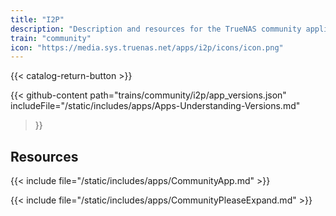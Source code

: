 ```yaml
---
title: "I2P"
description: "Description and resources for the TrueNAS community application called I2P."
train: "community"
icon: "https://media.sys.truenas.net/apps/i2p/icons/icon.png"
---
```


{{< catalog-return-button >}}

{{< github-content 
    path="trains/community/i2p/app_versions.json"
	includeFile="/static/includes/apps/Apps-Understanding-Versions.md"
>}}

## Resources

{{< include file="/static/includes/apps/CommunityApp.md" >}}

{{< include file="/static/includes/apps/CommunityPleaseExpand.md" >}}
